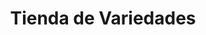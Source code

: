 ---
title: "Tienda de Variedades"
url: /ciudad-satelite/tienda-de-variedades-avenida-jose-agustin-4/
shop: comodidad
---